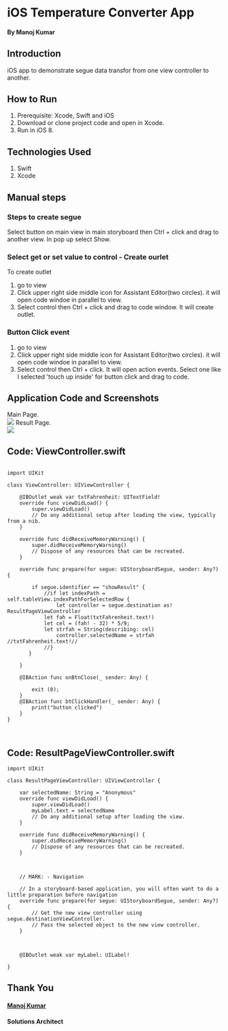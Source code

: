 # iOS Temperature Converter App

####                                                                                                     By Manoj Kumar
## Introduction 
iOS app to demonstrate segue data transfor from one view controller to another.

## How to Run
1.	Prerequisite: Xcode, Swift and iOS 
2.	Download or clone project code and open in Xcode.
3.	Run in iOS 8.


## Technologies Used
1.	Swift
2.	Xcode

## Manual steps
### Steps to create segue
Select button on main view in main storyboard then Ctrl + click and drag to another view. In pop up select Show.

### Select get or set value to control - Create ourlet
To create outlet
1. go to view
2. Click upper right side middle icon for Assistant Editor(two circles). it will open code windoe in parallel to view.
3. Select control then Ctrl + click and drag to code window. It will create outlet.

### Button Click event
1. go to view
2. Click upper right side middle icon for Assistant Editor(two circles). it will open code windoe in parallel to view.
3. Select control then Ctrl + click. It will open action events. Select one like I selected 'touch up inside' for button click and drag to code.

## Application Code and Screenshots 
Main Page.</br>
<img src="images/iPhone 8 Plus - 11.2 2018-05-05 19-54-56.png">
Result Page.</br>
<img src="images/iPhone 8 Plus - 11.2 2018-05-05 19-55-04.png">

## Code: ViewController.swift
```

import UIKit

class ViewController: UIViewController {

    @IBOutlet weak var txtFahrenheit: UITextField!
    override func viewDidLoad() {
        super.viewDidLoad()
        // Do any additional setup after loading the view, typically from a nib.
    }

    override func didReceiveMemoryWarning() {
        super.didReceiveMemoryWarning()
        // Dispose of any resources that can be recreated.
    }
    
    override func prepare(for segue: UIStoryboardSegue, sender: Any?) {
      
        if segue.identifier == "showResult" {
            //if let indexPath = self.tableView.indexPathForSelectedRow {
                let controller = segue.destination as! ResultPageViewController
            let fah = Float(txtFahrenheit.text!)
            let cel = (fah! - 32) * 5/9;
            let strfah = String(describing: cel)
                controller.selectedName = strfah //txtFahrenheit.text!//
            //}
       }

    }

    @IBAction func onBtnClose(_ sender: Any) {
        
        exit (0);
    }
    @IBAction func btClickHandler(_ sender: Any) {
        print("button clicked")
    }
}



```
## Code: ResultPageViewController.swift
```
import UIKit

class ResultPageViewController: UIViewController {

    var selectedName: String = "Anonymous"
    override func viewDidLoad() {
        super.viewDidLoad()
        myLabel.text = selectedName
        // Do any additional setup after loading the view.
    }

    override func didReceiveMemoryWarning() {
        super.didReceiveMemoryWarning()
        // Dispose of any resources that can be recreated.
    }
    

 
    // MARK: - Navigation

    // In a storyboard-based application, you will often want to do a little preparation before navigation
    override func prepare(for segue: UIStoryboardSegue, sender: Any?) {
        // Get the new view controller using segue.destinationViewController.
        // Pass the selected object to the new view controller.
    }
  

    
    @IBOutlet weak var myLabel: UILabel!
    
}

```


## Thank You
#### [Manoj Kumar](https://www.linkedin.com/in/manojkumar19/)
#### Solutions Architect
